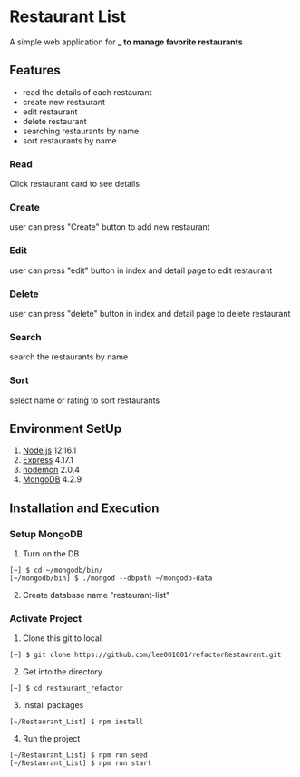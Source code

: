 # Restaurant List
A simple web application for **_ to manage favorite restaurants**

## Features
- read the details of each restaurant
- create new restaurant
- edit restaurant
- delete restaurant
- searching restaurants by name
- sort restaurants by name

### Read
Click restaurant card to see details

### Create
user can press "Create" button to add new restaurant

### Edit
user can press "edit" button in index and detail page to edit restaurant

### Delete
user can press "delete" button in index and detail page to delete restaurant

### Search
search the restaurants by name

### Sort
select name or rating to sort restaurants

## Environment SetUp
1. [Node.js](https://nodejs.org/en/) 12.16.1
2. [Express](https://expressjs.com/en/starter/installing.html) 4.17.1
3. [nodemon](https://nodemon.io/) 2.0.4
4. [MongoDB](https://www.mongodb.com/try/download/community) 4.2.9

## Installation and Execution
### Setup MongoDB
1. Turn on the DB
```
[~] $ cd ~/mongodb/bin/
[~/mongodb/bin] $ ./mongod --dbpath ~/mongodb-data
```
2. Create database name "restaurant-list"

### Activate Project
1. Clone this git to local
```
[~] $ git clone https://github.com/lee001001/refactorRestaurant.git
```

2. Get into the directory
```
[~] $ cd restaurant_refactor
```

3. Install packages
```
[~/Restaurant_List] $ npm install
```

4. Run the project
```
[~/Restaurant_List] $ npm run seed
[~/Restaurant_List] $ npm run start
```
